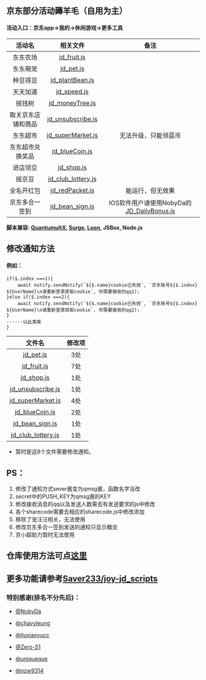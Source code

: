 ## 京东部分活动薅羊毛（自用为主）
####  活动入口：京东app->我的->休闲游戏->更多工具

| 活动名 | 相关文件 | 备注 |
| :----: | :----: | :----: |
| 东东农场 | [jd_fruit.js](jd_fruit.js) |    |
| 东东萌宠 | [jd_pet.js](jd_pet.js) |    |
| 种豆得豆 | [jd_plantBean.js](jd_plantBean.js) |    |
| 天天加速 | [jd_speed.js](jd_speed.js) |    |
| 摇钱树 | [jd_moneyTree.js](jd_moneyTree.js) |    |
| 取关京东店铺和商品 | [jd_unsubscribe.js](jd_unsubscribe.js) |    |
| 东东超市 | [jd_superMarket.js](jd_superMarket.js) | 无法升级，只能领蓝币 |
| 东东超市兑换奖品 | [jd_blueCoin.js](jd_blueCoin.js) |    |
| 进店领豆 | [jd_shop.js](jd_shop.js) |    |
| 摇京豆 | [jd_club_lottery.js](jd_club_lottery.js) |    |
| 全名开红包 | [jd_redPacket.js](jd_redPacket.js) | 能运行，但无效果 |
| 京东多合一签到 | [jd_bean_sign.js](jd_bean_sign.js) | IOS软件用户请使用NobyDa的 [JD_DailyBonus.js](https://raw.githubusercontent.com/NobyDa/Script/master/JD-DailyBonus/JD_DailyBonus.js) |

**脚本兼容: [QuantumultX](https://apps.apple.com/us/app/quantumult-x/id1443988620), [Surge](https://apps.apple.com/us/app/surge-4/id1442620678), [Loon](https://apps.apple.com/us/app/loon/id1373567447), JSBox, Node.js**

## 修改通知方法
#### 例如：
	if($.index ===1){
		await notify.sendNotify(`${$.name}cookie已失效`, `京东账号${$.index} ${UserName}\n请重新登录获取cookie`, 你需要接收的qq1);
	}else if($.index ===2){
		await notify.sendNotify(`${$.name}cookie已失效`, `京东账号${$.index} ${UserName}\n请重新登录获取cookie`, 你需要接收的qq2);
	}
	······以此类推
	}
	
| 文件名 | 修改项 |
| :----: | :----: |
| [jd_pet.js](jd_pet.js) | 3处 |
| [jd_fruit.js](jd_fruit.js) | 7处 |
| [jd_shop.js](jd_shop.js) | 1处 |
| [jd_unsubscribe.js](jd_unsubscribe.js) | 1处 |
| [jd_superMarket.js](jd_superMarket.js) | 4处 |
| [jd_blueCoin.js](jd_blueCoin.js) | 2处 |
| [jd_bean_sign.js](jd_bean_sign.js) | 1处 |
| [jd_club_lottery.js](jd_club_lottery.js) | 1处 |
  - 暂时是这8个文件需要修改通知。

##  PS：
1.  修改了通知方式sever酱变为qmsg酱，函数名字没改
2.  secret中的PUSH_KEY为qmsg酱的KEY
3.  修改接收消息的qq以及发送人数需去有发送要求的js中修改
4.  各个sharecode需要去相应的sharecode.js中修改添加
5.  移除了宠汪汪相关，无法使用
6.  修改京东多合一签到发送的通知只显示概览
7.  京小超助力暂时无法使用

##  仓库使用方法可点[这里](METHOD.md)

## 更多功能请参考[Saver233/joy-jd_scripts](https://github.com/Saver233/joy-jd_scripts)

### 特别感谢(排名不分先后)：
* [@NobyDa](https://github.com/NobyDa)

* [@chavyleung](https://github.com/chavyleung)

* [@liuxiaoyucc](https://github.com/liuxiaoyucc)

* [@Zero-S1](https://github.com/Zero-S1)

* [@uniqueque](https://github.com/uniqueque)

* [@nzw9314](https://github.com/nzw9314)
